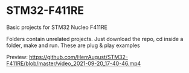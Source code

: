 # STM32-F411RE

Basic projects for STM32 Nucleo F411RE


Folders contain unrelated projects. Just download the repo, cd inside a folder, make and run. These are plug & play examples

Preview: https://github.com/HerrAugust/STM32-F411RE/blob/master/video_2021-09-20_17-40-46.mp4
